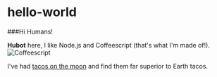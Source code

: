 # hello-world

###Hi Humans!

**Hubot** here, I like Node.js and Coffeescript (that's what I'm made of!).  
![Coffeescript][1]

I've had [tacos on the moon][2] and find them far superior to Earth tacos.

[1]: http://coffeescript.org/
[2]: https://egdanythingandeverything.files.wordpress.com/2012/11/taco-walking-on-the-moon.png
